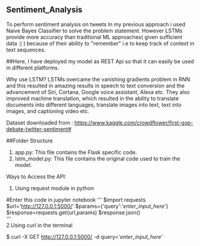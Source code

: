 ## Sentiment_Analysis
To perform sentiment analysis on tweets
In my previous approach i used Naive Bayes Classifier to solve the problem statement. However LSTMs provide more accuracy than traditional ML approaches( given sufficient data :) ) because of their ability to "remember" i.e to keep track of context in text sequences.

##Here, I have deployed my model as REST Api so that it can easily be used in different platforms.

Why use LSTM?
LSTMs overcame the vanishing gradients problem in RNN and this resulted in amazing results in speech to text conversion and the advancement of Siri, Cortana, Google voice assistant, Alexa etc. 
They also improved machine translation, which resulted in the ability to translate documents into different languages, translate images into text, text into images, and captioning video etc.

Dataset downloaded from : https://www.kaggle.com/crowdflower/first-gop-debate-twitter-sentiment#


##Folder Structure
1. app.py: This file contains the Flask specific code.
2. lstm_model.py: This file contains the original code used to train the model.

Ways to Access the API:
1. Using request module in python 

#Enter this code in jupyter notebook
'''
$import requests
$url='http://127.0.0.1:5000/'
$params={'query':'_enter_input_here_'}
$response=requests.get(url,params) 
$response.json()  
'''  
2.Using curl in the terminal

$ curl -X GET http://127.0.0.1:5000/ -d query='_enter_input_here_'
